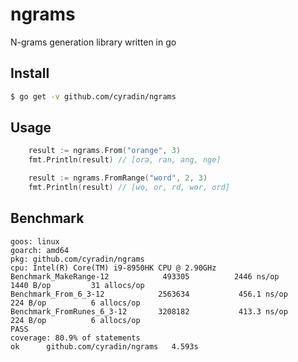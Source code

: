 # ngrams

N-grams generation library written in go

## Install

```bash
$ go get -v github.com/cyradin/ngrams
```

## Usage

```go
    result := ngrams.From("orange", 3)
    fmt.Println(result) // [ora, ran, ang, nge]

    result := ngrams.FromRange("word", 2, 3)
    fmt.Println(result) // [wo, or, rd, wor, ord]
```


## Benchmark

```
goos: linux
goarch: amd64
pkg: github.com/cyradin/ngrams
cpu: Intel(R) Core(TM) i9-8950HK CPU @ 2.90GHz
Benchmark_MakeRange-12        	  493305	      2446 ns/op	    1440 B/op	      31 allocs/op
Benchmark_From_6_3-12         	 2563634	       456.1 ns/op	     224 B/op	       6 allocs/op
Benchmark_FromRunes_6_3-12    	 3208182	       413.3 ns/op	     224 B/op	       6 allocs/op
PASS
coverage: 80.9% of statements
ok  	github.com/cyradin/ngrams	4.593s
```
